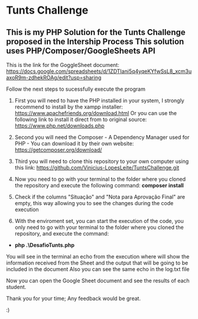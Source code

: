 # Tunts Challenge

## This is my PHP Solution for the Tunts Challenge proposed in the Intership Process                This solution uses PHP/Composer/GoogleSheets API

This is the link for the GoggleSheet document: https://docs.google.com/spreadsheets/d/1ZDTIani5q4yqeKYfwSsL8_xcm3uaxoR9m-zdhekROAg/edit?usp=sharing

Follow the next steps to sucessfully execute the program

1. First you will need to have the PHP installed in your system, I strongly recommend to install by the xampp installer: https://www.apachefriends.org/download.html
   Or you can use the following link to install it direct from to original source: https://www.php.net/downloads.php

1. Second you will need the Composer - A Dependency Manager used for PHP - You can download it by their own website: https://getcomposer.org/download/

1. Third you will need to clone this repository to your own computer using this link: https://github.com/Vinicius-LopesLeite/TuntsChallenge.git

1. Now you need to go with your terminal to the folder where you cloned the repository and execute the following command: **composer install**

1. Check if the columns "Situação" and "Nota para Aprovação Final" are empty, this way allowing you to see the changes during the code execution

1. With the enviroment set, you can start the execution of the code, you only need to go with your terminal to the folder where you cloned the repository, and execute the command:  
- **php .\DesafioTunts.php**
 
 You will see in the terminal an echo from the execution where will show the information received from the Sheet and the output that will be going to be included in the document
 Also you can see the same echo in the log.txt file
 
 Now you can open the Google Sheet document and see the results of each student.
 
 Thank you for your time;
 Any feedback would be great.
 
 :)
 
